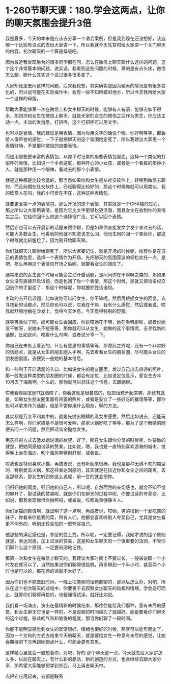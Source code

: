 # 1-260节聊天课：180.学会这两点，让你的聊天氛围会提升3倍

我是夏多，今天的本来是应该去分享一个语会案例，但是我到现在还没想好，该选哪一个比较有浪点的去给大家讲一下，所以我就今天先暂时给大家讲一个关门聊天的内容，初次聊天的一个算是母版吧。

因为最近我发现后台的很多同学都在问，怎么在微信上聊天聊什么这样的问题，这个这个非常基本的问题，说实话，我看到这些问题的时候，真的是有点头疼，微信怎么聊，聊什么其实这个说过很多很多变了。

大家却还是去问这样的问题，后来我也想，其实确实是因为聊天的情况是有很多变化的，所以说可能在实际操作中，会有一些不知所错的地方，所以今天我再给大家一个这样的母版。

帮助大家能够第一次在微信上和女生聊天的时候，能够有人有语，能够去如于得水，那初次和女生在微信上聊天，就是天家的女生的微信之后作为男生，你应该主动一点，主动的发消息，打招呼，这个打招呼可以用文字。

也可以是表情，我的建议是用表情，因为你用文字的话说个嗨，你好啊等等，都会给人很声誉的感觉，一下子就把聊天的这个氛围给定死了，所以我建议大家用一个表情财场，不是那种微信的自带表情。

而是用那些更丰富的表情包，从你平时记累的那些表情包里面，选择一个类似的打招呼的表情，比如说一个手务速度，那种开心的小女孩，或者是一个看着的那种小人，就是那种用一个眼神，看过去的那个小表情。

就是这种都是比较合适的，那当然如果你和女生是从社交软件上，转移到微信去聊的，而且前期在社交软件上，已经聊得比较好的，那这个时候你就可以用类似，我的欣赏人在吗，我的小可爱在不在，这种这种表情包。

就要更爱美一点的表情包，那么开场的这个表情，其实就是一个CHA楼的过程，那之所以让大家用表情，是因为它比文字更轻松更活潑，而且女生在收到你的表情包之后，它给你回什么的这个选择很广泛，它可以回个表情。

然后它也可以去开启新的话题来跟你聊，但是如果你直接发文字发个害过去的话，可能大多数女生，他看到的他就不知道该怎么回，他也生用的回一个害给你，那这个时候就比较尴尬了，因为刚开始聊天嘛。

你们就把天儿聊得给聊死了，所以大家要记住，就是开场的时候呢，推荐你是在自己的表情包里，选择一个表情作为开场，先把聊天的氛围营造的轻松欢托一点，是吧，那么再用这个表情包开场之后呢，就要看女生的回应了。

通常来说的女生这个时候可能会主动开启话题，是问问你在干嘛呀之类的，那如果女生没有直接开启话题，而是也回了你一个表情，那这个时候，那就又把话语权交回到你的手里面了，那这个时候呢，你就要抓住话语权。

主动的去开启话题，比如说你可以问女生，你干嘛呢，然后再根据女生的回复，去寻找新的话题点，然后你也可以说，哎我在干嘛，我有什么感觉，然后或者说，哎我就舒服地躺在沙发上，觉得今天休息，今天觉得特别的舒服。

就等等类似了吧，那可能女生会回应，你说哎她在干嘛，她在看韩剧呢，或者说她没干嘛呀，说她未不挖等等，那你就可以从女生，她做的这个事情呢，去寻找新的话题，比如说问，哎看什么句啊，或者说分享一下。

你自己在未处上看到的，什么有意思的事情等等，那除此之外呢，还有一个非常好的话题点，就是从女生的朋友圈入手啊，先去看看女生的朋友圈，尽可能从女生的朋友圈里面，去搜到一些她的基本信息。

和一些利于开启话题的入口，比如说女生的朋友圈里，发过自己出去旅游的照片，那一般发这种类型的朋友圈的时候，都会有定位，比如说定位显示，爱女生去年10月去了海南啊，什么的，那你就可以抓住这个信息，去跟她聊。

哎我看你朋友圈11就海南了，你看这就是很自然的，就把话题开起来嘛，那还有就是，如果女生朋友圈里面有闯露的照片，或者是安立了一些好吃的餐馆等等，那你也可以拿来作为话题，但是不管你用什么眼杂，聊的方法。

其实都是万变不利其中的，就是先抛出眼睛的温女生感受，然后比如说去，还能玩怎么样啊，你们家猫是不是很可爱啊，那家火锅好吃了等等，那为了这个眼睛的随便去问一个问题，然后把话询全抛给女生。

用这样的方式去激发她说话的欲望，好了，那在女生跟你分享的时候呢，你要做的就是，把她同感加试读的赞美，比如说，嗯，我也是一直特别喜欢游海的城市，觉得晚上坐在海边，吹个海风啊特别舒服，或者说。

哎我也是特别喜欢小猫，再或者说，还有听起来很棒，我也是那种无纳不欢的类型的，特别爱去火锅，那这样表达同感的，其实就是在拉近你和女生之间的距离，去近那联系，那女生听到你这么说呢，前一世的就会把你。

归归归他的同类，归归他的自己人，所以呢，自然而然的亲切感也，就会不知不觉的攀升了，那试读的赞美呢，就是你们在聊天的过程中呢，你要试读的夸奖奈，比如说，那我发现你很会拍照吗，或者说，哎都说重够像主人。

你们家猫的颜值啊，就证明了这一点啊，再或者说，哎呦，男的找到一个爱吃辣的妹子，你看来你是我的菜，所有人们，他都会喜欢听别人夸奖自己，尤其是女生看更不例外的，听到比较合拍的一型夸奖自己。

他那些的满足感也是，参层的往上找，所以呢，一定要记得，我刚才说的这个原则就是，表达同感，加上试读的赞美，这是和女生聊天的一个很重要的法则，不管你们聊什么这个原则，一定要闹闹地记住。

那第一次和女生在微信上聊天的，我建议大家时间上不要过长，一般来说聊一个小时左右就可以了，当然如果说你们聊得很投机，再多聊到一个半小时，甚至两个小时也是可以的，那在场的话就不太好了。

因为你们也不能去赶时间，一晚上把能聊的话题都聊的，那以后怎么办，对吧，所以在这个初次聊天的过程中，你要善于去观察女生聊天的动机和情绪，学会适可而止，就算你们聊得再投机，也要懂得试读，就好比如说。

我们看一场演出，演出在最精彩的时候结束，那往往能给我们那种，意有未尽的感觉，和女生聊天它也是一样的，不是说聊的时间越久了就越好，而是要看你们聊天的这个过程，彼此的气和和愉悦的程度，那当你们聊了一段时间。

你能不能明显感觉到女生的反馈很好，情绪也很好的时候，那就可以适可而止了，因为一个文和的方式去结束今天的聊天，就是要给女生一种意有未尽的感觉，让她会期待的下次再跟她聊点什么，可能会更有意思。

这样她心里就会一直想着你，对吧，好的 那个聊天这一点，今天就先给大家讲怎么多，以后在聊天上，有什么新的想法，新的创造的方式，也会继续去跟大家分享，那希望大家能够把学到东西，马上再去聊天中。

去把它应用起来，去都是联系